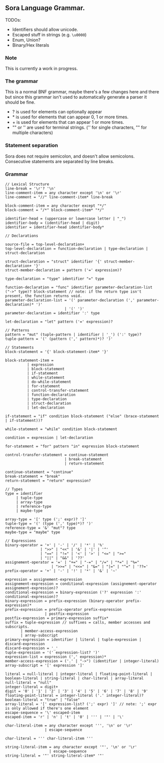 ## Sora Language Grammar.

TODOs: 
 - Identifiers should allow unicode.
 - Escaped stuff in strings (e.g. `\u0000`)
 - Enum, Union?
 - Binary/Hex literals

### Note
This is currently a work in progress. 

### The grammar

This is a normal BNF grammar, maybe there's a few changes here and there but since this grammar isn't used to automatically generate a parser it should be fine.
 - ? is used for elements can optionally appear
 - \* is used for elements that can appear 0, 1 or more times.
 - \+ is used for elements that can appear 1 or more times.
 - "" or '' are used for terminal strings. ('' for single characters, "" for multiple characters)

### Statement separation
Sora does not require semicolon, and doesn't allow semicolons. Consecutive statements are separated by line breaks.

### Grammar

```
// Lexical Structure
line-break = '\r'? '\n'
line-comment-item = any character except '\n' or '\r'
line-comment = "//" line-comment-item* line-break

block-comment-item = any character except "*/"
block-comment = "/*" block-comment-item* "*/"

identifier-head = (uppercase or lowercase letter | "_")
identifier-body = (identifier-head | digit)
identifier = identifier-head identifier-body*

// Declarations

source-file = top-level-declaration+
top-level-declaration = function-declaration | type-declaration | struct-declaration

struct-declaration = "struct" identifier '{' struct-member-declaration+ '}'
struct-member-declaration = pattern ('=' expression)?

type-declaration = "type" identifier "=" type

function-declaration = "func" identifier parameter-declaration-list ("->" type)? block-statement // note: if the return type isn't present, the function returns void.
parameter-declaration-list = '(' parameter-declaration (',' parameter-declaration)* ')'
                           | '(' ')'
parameter-declaration = identifier ':' type

let-declaration = "let" pattern ('=' expression)?

// Patterns
pattern = "mut" (tuple-pattern | identifier | '_') (':' type)?
tuple-pattern = '(' (pattern (',' pattern)*)? ')'
          
// Statements
block-statement = '{' block-statement-item* '}'

block-statement-item =
          | expression
          | block-statement
          | if-statement
          | while-statement
          | do-while-statement
          | for-statement
          | control-transfer-statement
          | function-declaration 
          | type-declaration 
          | struct-declaration 
          | let-declaration

if-statement = "if" condition block-statement ("else" (brace-statement | if-statement))?

while-statement = "while" condition block-statement

condition = expression | let-declaration

for-statement = "for" pattern "in" expression block-statement

control-transfer-statement = continue-statement 
                           | break-statement
                           | return-statement

continue-statement = "continue"
break-statement = "break"
return-statement = "return" expression?

// Types
type = identifier
     | tuple-type
     | array-type
     | reference-type
     | maybe-type 
 
array-type = '[' type (';' expr)? ']'
tuple-type = '(' (type (',' type)*)? ')'
reference-type = '&' "mut"? type
maybe-type = "maybe" type

// Expressions
binary-operator = '+' | '-' | '/' | '*' | '%'
                | ">>" | "<<" | '&' | '|' | '^' 
                | "==" | "!=" | '<' | '>' | "<=" | ">="
                | "||" | "&&" | '??'
assignement-operator = '=' | "+=" | "-=" | "/=" | "*=" | "%="
                     | ">>=" | "<<=" | "&=" | "|=" | "^=" | '??='
prefix-operator = '+' | '-' | '!' | '*' | '&' | '~'

expression = assignement-expression
assignement-expression = conditional-expression (assignement-operator assignement-expression)?
conditional-expression = binary-expression ('?' expression ':' conditional-expression)?
binary-expression = prefix-expression (binary-operator prefix-expression)*
prefix-expression = prefix-operator prefix-expression
                  | postfix-expression
postfix-expression = primary-expression suffix* 
suffix = tuple-expression // suffixes = calls, member accesses and subscripts.
       | member-access-expression
       | array-subscript
primary-expression = identifier | literal | tuple-expression | discard-expression
discard-expression = '_'
tuple-expression = '(' expression-list? ')'
expression-list = expression (',' expression)*
member-access-expression = ('.' | "->") (identifier | integer-literal)
array-subscript = '[' expression ']'

literal = null-literal | integer-literal | floating-point-literal | boolean-literal | string-literal | char-literal | array-literal
null-literal = "null"
integer-literal = digit+
digit = '0' | '1' | '2' | '3' | '4' | '5' | '6' | '7' | '8' | '9'
floating-point-literal = integer-literal ('.' integer-literal)?
boolean-literal = "true" | "false"
array-literal = '[' expression-list? (';' expr) ']' // note: ';' expr is only allowed if there's one element
escape-sequence = '\' escaped-item
escaped-item = 'r' | 'n' | 't' | '0' | ''' | '"' | '\'

char-literal-item = any character except ''', '\n' or '\r'
                  | escape-sequence

char-literal = ''' char-literal-item '''

string-literal-item = any character except '"', '\n' or '\r'
                    | escape-sequence
string-literal = '"' string-literal-item* '"'
```
